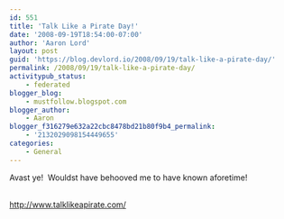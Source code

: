 ```yaml
---
id: 551
title: 'Talk Like a Pirate Day!'
date: '2008-09-19T18:54:00-07:00'
author: 'Aaron Lord'
layout: post
guid: 'https://blog.devlord.io/2008/09/19/talk-like-a-pirate-day/'
permalink: /2008/09/19/talk-like-a-pirate-day/
activitypub_status:
    - federated
blogger_blog:
    - mustfollow.blogspot.com
blogger_author:
    - Aaron
blogger_f316279e632a22cbc8478bd21b80f9b4_permalink:
    - '2132029098154449655'
categories:
    - General
---
```


Avast ye!  Wouldst have behooved me to have known aforetime!<div><br /></div><div><a href="http://www.talklikeapirate.com/">http://www.talklikeapirate.com/</a><br /></div><div class="blogger-post-footer"></div>